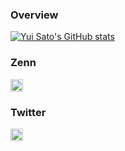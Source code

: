 ### Overview

[![Yui Sato's GitHub stats](https://github-readme-stats.vercel.app/api?username=yuisato-git&count_private=true)](https://github.com/anuraghazra/github-readme-stats)

### Zenn
<a href="https://zenn.dev/def_yuisato" target="_blank">
    <img height="20" src="https://img.shields.io/badge/profile-zenn-blue" />
</a>

### Twitter
<a href="https://twitter.com/def_yuisato" target="_blank">
    <img height="20" src="https://img.shields.io/twitter/follow/def_yuisato?style=social" />
</a>
